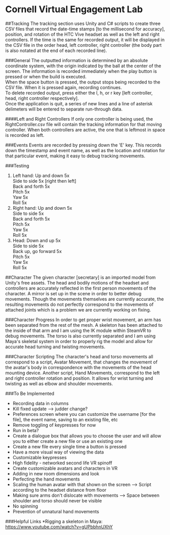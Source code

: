 # Cornell Virtual Engagement Lab

##Tracking
The tracking section uses Unity and C# scripts to create three CSV files that record the date-time stamps [to the millisecond for accuracy], position, and rotation of the HTC Vive headset as well as the left and right controllers. If the time is the same for recorded output, it will be displayed in the CSV file in the order head, left controller, right controller (the body part is also notated at the end of each recorded line).

###General 
The outputted information is determined by an absolute coordinate system, with the origin indicated by the ball at the center of the screen. 
The information is recorded immediately when the play button is pressed or when the build is executed. <br />
When the space button is pressed, the output stops being recorded to the CSV file. When it is pressed again, recording continues. <br /> 
To delete recorded output, press either the l, h, or r key [left controller, head, right controller respectively]. <br />
Once the application is quit, a series of new lines and a line of asterisk delimeters will be entered to separate run-through data. 

####Left and Right Controllers
If only one controller is being used, the RightController.csv file will contain the tracking information for that moving controller. When both controllers are active, the one that is leftmost in space is recorded as left. 

###Events
Events are recorded by pressing down the 'E' key. This records down the timestamp and event name, as well as the location and rotation for that particular event, making it easy to debug tracking movements. 

###Testing
1. Left hand: 
           Up and down 5x <br />
           Side to side 5x [right then left] <br />
           Back and forth 5x <br />
           Pitch 5x <br />
           Yaw 5x <br />
           Roll 5x <br />
2. Right hand: 
            Up and down 5x <br />
            Side to side 5x <br />
            Back and forth 5x <br />
            Pitch 5x <br />
            Yaw 5x <br />
            Roll 5x <br />
3. Head: 
      Down and up 5x <br />
      Side to side 5x <br />
      Back up, go forward 5x <br />
      Pitch 5x <br />
      Yaw 5x <br />
      Roll 5x 

##Character
The given character [secretary] is an imported model from Unity's free assets. The head and bodily motions of the headset and controllers are accurately reflected in the first person movements of the character. A mirror is set up in the scene in order to better debug movements. Though the movements themselves are currently accurate, the resulting movements do not perfectly correspond to the movements of attached joints which is a problem we are currently working on fixing. 

###Character Progress
In order to get proper wrist movement, an arm has been separated from the rest of the mesh. A skeleton has been attached to the inside of that arm and I am using the IK module within SteamVR to debug movements. The torso is also currently separated and I am using Maya's skeletal system in order to properly rig the model and allow for accurate head turning and twisting movements. 

###Character Scripting
The character's head and torso movements all correspond to a script, Avatar Movement, that changes the movement of the avatar's body in correspondence with the movements of the head mounting device. Another script, Hand Movements, correspond to the left and right controller rotation and position. It allows for wrist turning and twisting as well as elbow and shoulder movements. 

###To Be Implemented
* Recording data in columns
* Kill fixed update --> judder change?
* Preferences screen where you can customize the username [for the file], the event name, saving to an existing file, etc 
* Remove toggling of keypresses for now
* Run in beta?
* Create a dialogue box that allows you to choose the user and will allow you to either create a new file or use an existing one
* Create a new file every single time a button is pressed
* Have a more visual way of viewing the data
* Customizable keypresses 
* High fidelity - networked second life VR spinoff
* Create customizable avatars and characters in VR
* Adding in new room dimensions and look 
* Perfecting the hand movements
* Scaling the human avatar with that shown on the screen --> Script according to the headset distance from floor
* Making sure arms don't dislocate with movements --> Space between shoulder and torso should never be visible
* No spinning 
* Prevention of unnatural hand movements 

###Helpful Links
*Rigging a skeleton in Maya: https://www.youtube.com/watch?v=gUPbbhnUXhY




